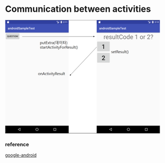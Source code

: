 # Communication between activities

![screen shot](https://github.com/koohanmo/androidSamples/blob/master/Activity%20and%20Fragment/%EC%95%A1%ED%8B%B0%EB%B9%84%ED%8B%B0%EA%B0%84%20%ED%86%B5%EC%8B%A0/activity_activity.PNG?raw=true)

### reference
[google-android](https://developer.android.com/training/basics/intents/result.html?hl=ko)
